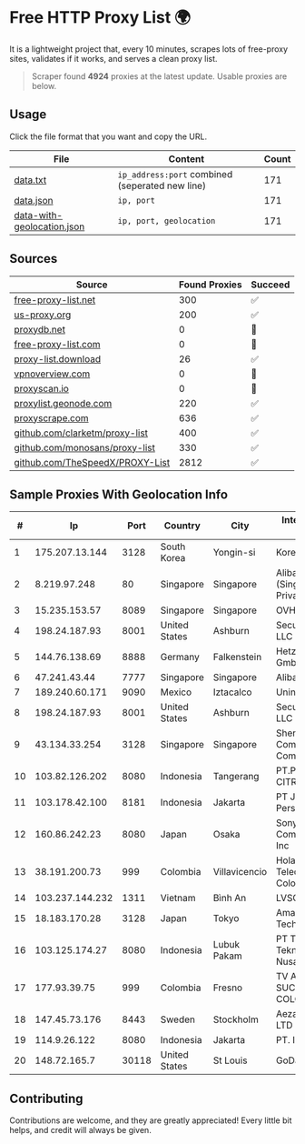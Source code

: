 
# Free HTTP Proxy List 🌍

It is a lightweight project that, every 10 minutes, scrapes lots of free-proxy sites, validates if it works, and serves a clean proxy list.


> Scraper found **4924** proxies at the latest update. Usable proxies are below.

## Usage

Click the file format that you want and copy the URL.


|File|Content|Count|
|----|-------|-----|
|[data.txt](https://raw.githubusercontent.com/themiralay/Proxy-List-World/master/data.txt)|`ip_address:port` combined (seperated new line)|171|
|[data.json](https://raw.githubusercontent.com/themiralay/Proxy-List-World/master/data.json)|`ip, port`|171|
|[data-with-geolocation.json](https://raw.githubusercontent.com/themiralay/Proxy-List-World/master/data-with-geolocation.json)|`ip, port, geolocation`|171|

## Sources

|Source|Found Proxies|Succeed|
|------|-------------|-------|
|[free-proxy-list.net](https://free-proxy-list.net)|300|✅|
|[us-proxy.org](https://www.us-proxy.org)|200|✅|
|[proxydb.net](http://proxydb.net)|0|🚫|
|[free-proxy-list.com](https://free-proxy-list.com/?page=&port=&type%5B%5D=http&type%5B%5D=https&up_time=0&search=Search)|0|🚫|
|[proxy-list.download](https://www.proxy-list.download/HTTP)|26|✅|
|[vpnoverview.com](https://vpnoverview.com/privacy/anonymous-browsing/free-proxy-servers)|0|🚫|
|[proxyscan.io](https://www.proxyscan.io)|0|🚫|
|[proxylist.geonode.com](https://proxylist.geonode.com/api/proxy-list?limit=300&page=1&sort_by=lastChecked&sort_type=desc&protocols=http,https)|220|✅|
|[proxyscrape.com](https://api.proxyscrape.com/v2/?request=displayproxies&protocol=http&timeout=10000&country=all&ssl=all&anonymity=all)|636|✅|
|[github.com/clarketm/proxy-list](https://raw.githubusercontent.com/clarketm/proxy-list/master/proxy-list-raw.txt)|400|✅|
|[github.com/monosans/proxy-list](https://raw.githubusercontent.com/monosans/proxy-list/main/proxies/http.txt)|330|✅|
|[github.com/TheSpeedX/PROXY-List](https://raw.githubusercontent.com/TheSpeedX/PROXY-List/master/http.txt)|2812|✅|


## Sample Proxies With Geolocation Info

|#|Ip|Port|Country|City|Internet Service Provider|
|-|--|----|-------|----|-------------------------|
|1|175.207.13.144|3128|South Korea|Yongin-si|Korea Telecom|
|2|8.219.97.248|80|Singapore|Singapore|Alibaba Cloud (Singapore) Private Limited|
|3|15.235.153.57|8089|Singapore|Singapore|OVH Hosting|
|4|198.24.187.93|8001|United States|Ashburn|Secured Servers LLC|
|5|144.76.138.69|8888|Germany|Falkenstein|Hetzner Online GmbH|
|6|47.241.43.44|7777|Singapore|Singapore|Alibaba Cloud LLC|
|7|189.240.60.171|9090|Mexico|Iztacalco|Uninet S.A. de C.V.|
|8|198.24.187.93|8001|United States|Ashburn|Secured Servers LLC|
|9|43.134.33.254|3128|Singapore|Singapore|Shenzhen Tencent Computer Systems Company Limited|
|10|103.82.126.202|8080|Indonesia|Tangerang|PT.PLATINUM CITRA INDONESIA|
|11|103.178.42.100|8181|Indonesia|Jakarta|PT Jaring Solusi Persada|
|12|160.86.242.23|8080|Japan|Osaka|Sony Network Communications Inc|
|13|38.191.200.73|999|Colombia|Villavicencio|Hola Telecomunicacines Colombia S.A.S|
|14|103.237.144.232|1311|Vietnam|Bình An|LVSOFT|
|15|18.183.170.28|3128|Japan|Tokyo|Amazon Technologies Inc.|
|16|103.125.174.27|8080|Indonesia|Lubuk Pakam|PT Trinity Teknologi Nusantara|
|17|177.93.39.75|999|Colombia|Fresno|TV AZTECA SUCURSAL COLOMBIA|
|18|147.45.73.176|8443|Sweden|Stockholm|Aeza International LTD|
|19|114.9.26.122|8080|Indonesia|Jakarta|PT. INDOSAT Tbk|
|20|148.72.165.7|30118|United States|St Louis|GoDaddy.com|



## Contributing

Contributions are welcome, and they are greatly appreciated! Every
little bit helps, and credit will always be given.

